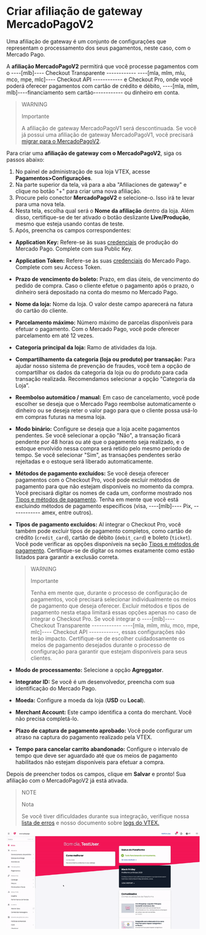 # Criar afiliação de gateway MercadoPagoV2 

Uma afiliação de gateway é um conjunto de configurações que representam o processamento dos seus pagamentos, neste caso, com o Mercado Pago. 

A **afiliação MercadoPagoV2** permitirá que você processe pagamentos com o ----[mlb]---- Checkout Transparente ------------ ----[mla, mlm, mlu, mco, mpe, mlc]---- Checkout API ------------ e Checkout Pro, onde você poderá oferecer pagamentos com cartão de crédito e débito, ----[mla, mlm, mlb]----financiamento sem cartão------------ ou dinheiro em conta. 

> WARNING
>
> Importante
>
> A afiliação de gateway MercadoPagoV1 será descontinuada. Se você já possui uma afiliação de gateway MercadoPagoV1, você precisará [migrar para o MercadoPagoV2](/developers/pt/docs/vtex/integration/v1-v2-migration). 

Para criar uma **afiliação de gateway com o MercadoPagoV2**, siga os passos abaixo:

1. No painel de administração de sua loja VTEX, acesse **Pagamentos>Configurações**.
2. Na parte superior da tela, vá para a aba "Afiliaciones de gateway" e clique no botão "+" para criar uma nova afiliação.
3. Procure pelo conector **MercadoPagoV2** e selecione-o. Isso irá te levar para uma nova tela.
4. Nesta tela, escolha qual será o **Nome da afiliação** dentro da loja. Além disso, certifique-se de ter ativado o botão deslizante **Live/Produção**, mesmo que esteja usando contas de teste.
5. Após, preencha os campos correspondentes:
  * **Application Key:** Refere-se às suas [credenciais](/developers/pt/docs/vtex/additional-content/your-integrations/credentials) de produção do Mercado Pago. Complete com sua Public Key.
  * **Application Token:** Refere-se às suas [credenciais](/developers/pt/docs/vtex/additional-content/your-integrations/credentials) do Mercado Pago. Complete com seu Access Token.
  * **Prazo de vencimento do boleto:** Prazo, em dias úteis, de vencimento do pedido de compra. Caso o cliente efetue o pagamento após o prazo, o dinheiro será depositado na conta do mesmo no Mercado Pago.
  * **Nome da loja:** Nome da loja. O valor deste campo aparecerá na fatura do cartão do cliente.
  * **Parcelamento máximo:** Número máximo de parcelas disponíveis para efetuar o pagamento. Com o Mercado Pago, você pode oferecer parcelamento em até 12 vezes.
  * **Categoría principal da loja:** Ramo de atividades da loja.
  * **Compartilhamento da categoria (loja ou produto) por transação:** Para ajudar nosso sistema de prevenção de fraudes, você tem a opção de compartilhar os dados da categoria da loja ou do produto para cada transação realizada. Recomendamos selecionar a opção "Categoria da Loja”.
  * **Reembolso automático / manual:** Em caso de cancelamento, você pode escolher se deseja que o Mercado Pago reembolse automaticamente o dinheiro ou se deseja reter o valor pago para que o cliente possa usá-lo em compras futuras na mesma loja.
  * **Modo binário:** Configure se deseja que a loja aceite pagamentos pendentes. Se você selecionar a opção "Não", a transação ficará pendente por 48 horas ou até que o pagamento seja realizado, e o estoque envolvido nessa compra será retido pelo mesmo período de tempo. Se você selecionar "Sim", as transações pendentes serão rejeitadas e o estoque será liberado automaticamente.
  * **Métodos de pagamento excluídos:** Se você deseja oferecer pagamentos com o Checkout Pro, você pode excluir métodos de pagamento para que não estejam disponíveis no momento da compra. Você precisará digitar os nomes de cada um, conforme mostrado nos [Tipos e métodos de pagamento](/developers/pt/docs/vtex/payments-configuration/checkout-pro/exclude-payment-types-methods). Tenha em mente que você está excluindo métodos de pagamento específicos (visa, ----[mlb]---- Pix, ------------ amex, entre outros).
  * **Tipos de pagamento excluídos:** Al integrar o Checkout Pro, você também pode excluir tipos de pagamento completos, como cartão de crédito (`credit_card`), cartão de débito (`debit_card`) e boleto (`ticket`). Você pode verificar as opções disponíveis na seção [Tipos e métodos de pagamento](/developers/pt/docs/vtex/payments-configuration/checkout-pro/exclude-payment-types-methods). Certifique-se de digitar os nomes exatamente como estão listados para garantir a exclusão correta.

    > WARNING
    >
    > Importante
    >
    > Tenha em mente que, durante o processo de configuração de pagamentos, você precisará selecionar individualmente os meios de pagamento que deseja oferecer. Excluir métodos e tipos de pagamento nesta etapa limitará essas opções apenas no caso de integrar o Checkout Pro. Se você integrar o  ----[mlb]---- Checkout Transparente ------------ ----[mla, mlm, mlu, mco, mpe, mlc]---- Checkout API ------------, essas configurações não terão impacto. Certifique-se de escolher cuidadosamente os meios de pagamento desejados durante o processo de configuração para garantir que estejam disponíveis para seus clientes.

  * **Modo de processamento:** Selecione a opção **Agreggator**.
  * **Integrator ID:** Se você é um desenvolvedor, preencha com sua identificação do Mercado Pago.
  * **Moeda:** Configure a moeda da loja (**USD** ou **Local**).
  * **Merchant Account:** Este campo identifica a conta do merchant. Você não precisa completá-lo.
  * **Plazo de captura de pagamento aprobado:** Você pode configurar um atraso na captura do pagamento realizado pela VTEX.
  * **Tempo para cancelar carrito abandonado:** Configure o intervalo de tempo que deve ser aguardado até que os meios de pagamento habilitados não estejam disponíveis para efetuar a compra.

Depois de preencher todos os campos, clique em **Salvar** e pronto! Sua afiliação com o MercadoPagoV2 já está ativada.


> NOTE
>
> Nota
>
> Se você tiver dificuldades durante sua integração, verifique nossa [lista de erros](/developers/pt/guides/vtex/integration/possible-errors) e nosso documento sobre [logs do VTEX.](/developers/pt/guides/vtex/how-tos/logs)

![Criando afiliação de gateway MercadoPagoV2](/images/vtex/affiliationV2-imagenv2-pt.gif)